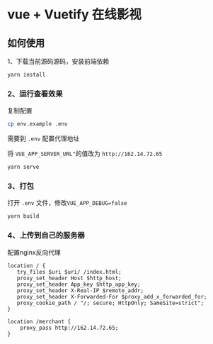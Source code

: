 # vue +  Vuetify 在线影视

## 如何使用

1、下载当前源码源码，安装前端依赖
```
yarn install
```

### 2、运行查看效果
复制配置

```bash
cp env.example .env
```

需要到 `.env` 配置代理地址

将 `VUE_APP_SERVER_URL"`的值改为 `http://162.14.72.65`

```
yarn serve
```

### 3、打包
打开 `.env` 文件，修改`VUE_APP_DEBUG=false`

```
yarn build
```

### 4、上传到自己的服务器
配置nginx反向代理
```nginx
location / {
   try_files $uri $uri/ /index.html;
   proxy_set_header Host $http_host;
   proxy_set_header App_key $http_app_key;
   proxy_set_header X-Real-IP $remote_addr;
   proxy_set_header X-Forwarded-For $proxy_add_x_forwarded_for;
   proxy_cookie_path / "/; secure; HttpOnly; SameSite=strict";
}

location /merchant {
    proxy_pass http://162.14.72.65;
}
```

